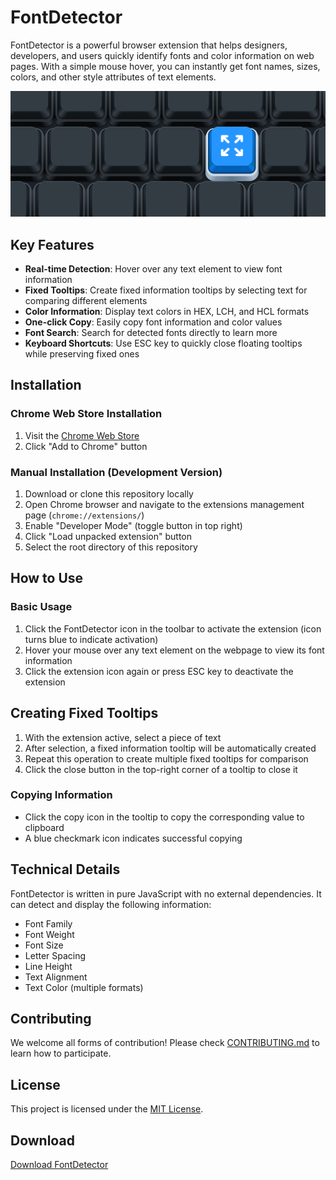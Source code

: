 # FontDetector

FontDetector is a powerful browser extension that helps designers, developers, and users quickly identify fonts and color information on web pages. With a simple mouse hover, you can instantly get font names, sizes, colors, and other style attributes of text elements.

![FontDetector Preview](thumbnail.png)

## Key Features

- **Real-time Detection**: Hover over any text element to view font information
- **Fixed Tooltips**: Create fixed information tooltips by selecting text for comparing different elements
- **Color Information**: Display text colors in HEX, LCH, and HCL formats
- **One-click Copy**: Easily copy font information and color values
- **Font Search**: Search for detected fonts directly to learn more
- **Keyboard Shortcuts**: Use ESC key to quickly close floating tooltips while preserving fixed ones

## Installation

### Chrome Web Store Installation
1. Visit the [Chrome Web Store](https://chromewebstore.google.com/detail/fontdetector/jphgedmdokkhlllaibcbndaccmdcckfe)
2. Click "Add to Chrome" button

### Manual Installation (Development Version)
1. Download or clone this repository locally
2. Open Chrome browser and navigate to the extensions management page (`chrome://extensions/`)
3. Enable "Developer Mode" (toggle button in top right)
4. Click "Load unpacked extension" button
5. Select the root directory of this repository

## How to Use

### Basic Usage
1. Click the FontDetector icon in the toolbar to activate the extension (icon turns blue to indicate activation)
2. Hover your mouse over any text element on the webpage to view its font information
3. Click the extension icon again or press ESC key to deactivate the extension

## Creating Fixed Tooltips
1. With the extension active, select a piece of text
2. After selection, a fixed information tooltip will be automatically created
3. Repeat this operation to create multiple fixed tooltips for comparison
4. Click the close button in the top-right corner of a tooltip to close it

### Copying Information
- Click the copy icon in the tooltip to copy the corresponding value to clipboard
- A blue checkmark icon indicates successful copying

## Technical Details

FontDetector is written in pure JavaScript with no external dependencies. It can detect and display the following information:

- Font Family
- Font Weight
- Font Size
- Letter Spacing
- Line Height
- Text Alignment
- Text Color (multiple formats)

## Contributing

We welcome all forms of contribution! Please check [CONTRIBUTING.md](CONTRIBUTING.md) to learn how to participate.

## License

This project is licensed under the [MIT License](LICENSE).

## Download

[Download FontDetector](https://chromewebstore.google.com/detail/fontdetector/jphgedmdokkhlllaibcbndaccmdcckfe)
